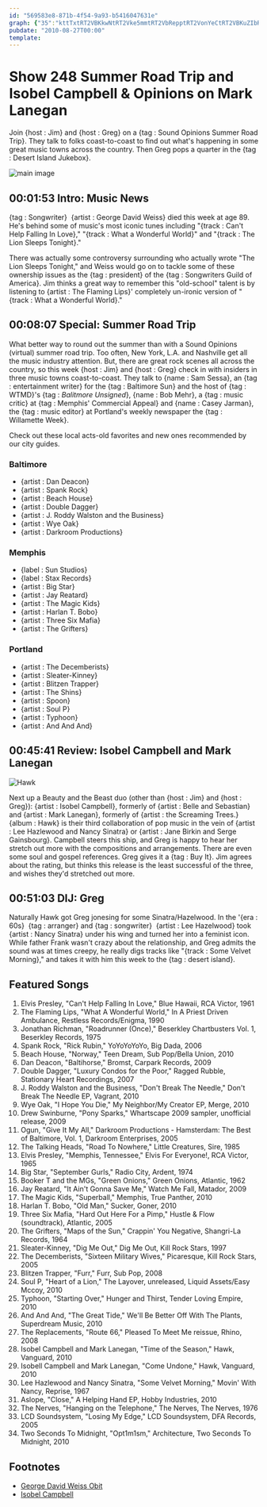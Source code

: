 ```yaml
---
id: "569583e8-871b-4f54-9a93-b5416047631e"
graph: {"35":"kttTxtRT2VBKkwNtRT2Vke5mmtRT2VbRepptRT2VonYeCtRT2VBKuZIbRepp","DJ":"BBAhmokMejRcRkuokMejRcRkuTsnX77rHknqkuRpBMqvFqkuRpv0uxvvOwmfVfW46vOwmf","245":"97qipX6cfd97qipBHm1GBFGlmBHQyNBA6vVBFGlmBJNpCMlJMXBA6vVBJNpC","2D3":"RZDySreCwGRZDySkttTxBJ4iLRZDySBJ4iLcQoZQ9L3zWcQoZQ"}
pubdate: "2010-08-27T00:00"
template: 
---
```






# Show 248 Summer Road Trip and Isobel Campbell & Opinions on Mark Lanegan

Join {host : Jim} and {host : Greg} on a {tag : Sound Opinions Summer Road Trip}. They talk to folks coast-to-coast to find out what's happening in some great music towns across the country. Then Greg pops a quarter in the {tag : Desert Island Jukebox}.

![main image](https://static.soundopinions.org/images/2010/roadtrip.jpg)



## 00:01:53 Intro: Music News

{tag : Songwriter}  {artist : George David Weiss} died this week at age 89. He's behind some of music's most iconic tunes including "{track : Can't Help Falling In Love}," "{track : What a Wonderful World}" and "{track : The Lion Sleeps Tonight}."

There was actually some controversy surrounding who actually wrote "The Lion Sleeps Tonight," and Weiss would go on to tackle some of these ownership issues as the {tag : president} of the {tag : Songwriters Guild of America}. Jim thinks a great way to remember this "old-school" talent is by listening to {artist : The Flaming Lips}' completely un-ironic version of "{track : What a Wonderful World}."



## 00:08:07 Special: Summer Road Trip

What better way to round out the summer than with a Sound Opinions (virtual) summer road trip. Too often, New York, L.A. and Nashville get all the music industry attention. But, there are great rock scenes all across the country, so this week {host : Jim} and {host : Greg} check in with insiders in three music towns coast-to-coast. They talk to {name : Sam Sessa}, an {tag : entertainment writer} for the {tag : Baltimore Sun} and the host of {tag : WTMD}'s {tag : *Balitmore Unsigned*}, {name : Bob Mehr}, a {tag : music critic} at {tag : Memphis' Commercial Appeal} and {name : Casey Jarman}, the {tag : music editor} at Portland's weekly newspaper the {tag : Willamette Week}.

Check out these local acts-old favorites and new ones recommended by our city guides.


### Baltimore

- {artist : Dan Deacon}
- {artist : Spank Rock}
- {artist : Beach House}
- {artist : Double Dagger}
- {artist : J. Roddy Walston and the Business}
- {artist : Wye Oak}
- {artist : Darkroom Productions}


### Memphis

- {label : Sun Studios}
- {label : Stax Records}
- {artist : Big Star}
- {artist : Jay Reatard}
- {artist : The Magic Kids}
- {artist : Harlan T. Bobo}
- {artist : Three Six Mafia}
- {artist : The Grifters}


### Portland

- {artist : The Decemberists}
- {artist : Sleater-Kinney}
- {artist : Blitzen Trapper}
- {artist : The Shins}
- {artist : Spoon}
- {artist : Soul P}
- {artist : Typhoon}
- {artist : And And And}



## 00:45:41 Review: Isobel Campbell and Mark Lanegan

![Hawk](https://static.soundopinions.org/assets/248/2450.jpg)

Next up a Beauty and the Beast duo (other than {host : Jim} and {host : Greg}): {artist : Isobel Campbell}, formerly of {artist : Belle and Sebastian} and {artist : Mark Lanegan}, formerly of {artist : the Screaming Trees.}  {album : Hawk} is their third collaboration of pop music in the vein of {artist : Lee Hazlewood and Nancy Sinatra} or {artist : Jane Birkin and Serge Gainsbourg}. Campbell steers this ship, and Greg is happy to hear her stretch out more with the compositions and arrangements. There are even some soul and gospel references. Greg gives it a {tag : Buy It}. Jim agrees about the rating, but thinks this release is the least successful of the three, and wishes they'd stretched out more.



## 00:51:03 DIJ: Greg

Naturally Hawk got Greg jonesing for some Sinatra/Hazelwood. In the '{era : 60s}  {tag : arranger} and {tag : songwriter}  {artist : Lee Hazelwood} took {artist : Nancy Sinatra} under his wing and turned her into a feminist icon. While father Frank wasn't crazy about the relationship, and Greg admits the sound was at times creepy, he really digs tracks like "{track : Some Velvet Morning}," and takes it with him this week to the {tag : desert island}.



## Featured Songs

1. Elvis Presley, "Can't Help Falling In Love," Blue Hawaii, RCA Victor, 1961
2. The Flaming Lips, "What A Wonderful World," In A Priest Driven Ambulance, Restless Records/Enigma, 1990
3. Jonathan Richman, "Roadrunner (Once)," Beserkley Chartbusters Vol. 1, Beserkley Records, 1975
4. Spank Rock, "Rick Rubin," YoYoYoYoYo, Big Dada, 2006
5. Beach House, "Norway," Teen Dream, Sub Pop/Bella Union, 2010
6. Dan Deacon, "Baltihorse," Bromst, Carpark Records, 2009
7. Double Dagger, "Luxury Condos for the Poor," Ragged Rubble, Stationary Heart Recordings, 2007
8. J. Roddy Walston and the Business, "Don't Break The Needle," Don't Break The Needle EP, Vagrant, 2010
9. Wye Oak, "I Hope You Die," My Neighbor/My Creator EP, Merge, 2010
10. Drew Swinburne, "Pony Sparks," Whartscape 2009 sampler, unofficial release, 2009
11. Ogun, "Give It My All," Darkroom Productions - Hamsterdam: The Best of Baltimore, Vol. 1, Darkroom Enterprises, 2005
12. The Talking Heads, "Road To Nowhere," Little Creatures, Sire, 1985
13. Elvis Presley, "Memphis, Tennessee," Elvis For Everyone!, RCA Victor, 1965
14. Big Star, "September Gurls," Radio City, Ardent, 1974
15. Booker T and the MGs, "Green Onions," Green Onions, Atlantic, 1962
16. Jay Reatard, "It Ain't Gonna Save Me," Watch Me Fall, Matador, 2009
17. The Magic Kids, "Superball," Memphis, True Panther, 2010
18. Harlan T. Bobo, "Old Man," Sucker, Goner, 2010
19. Three Six Mafia, "Hard Out Here For a Pimp," Hustle & Flow (soundtrack), Atlantic, 2005
20. The Grifters, "Maps of the Sun," Crappin' You Negative, Shangri-La Records, 1964
21. Sleater-Kinney, "Dig Me Out," Dig Me Out, Kill Rock Stars, 1997
22. The Decemberists, "Sixteen Military Wives," Picaresque, Kill Rock Stars, 2005
23. Blitzen Trapper, "Furr," Furr, Sub Pop, 2008
24. Soul P, "Heart of a Lion," The Layover, unreleased, Liquid Assets/Easy Mccoy, 2010
25. Typhoon, "Starting Over," Hunger and Thirst, Tender Loving Empire, 2010
26. And And And, "The Great Tide," We'll Be Better Off With The Plants, Superdream Music, 2010
27. The Replacements, "Route 66," Pleased To Meet Me reissue, Rhino, 2008
28. Isobel Campbell and Mark Lanegan, "Time of the Season," Hawk, Vanguard, 2010
29. Isobell Campbell and Mark Lanegan, "Come Undone," Hawk, Vanguard, 2010
30. Lee Hazlewood and Nancy Sinatra, "Some Velvet Morning," Movin' With Nancy, Reprise, 1967
31. Aslope, "Close," A Helping Hand EP, Hobby Industries, 2010
32. The Nerves, "Hanging on the Telephone," The Nerves, The Nerves, 1976
33. LCD Soundsystem, "Losing My Edge," LCD Soundsystem, DFA Records, 2005
34. Two Seconds To Midnight, "Opt1m1sm," Architecture, Two Seconds To Midnight, 2010



## Footnotes

- [George David Weiss Obit](http://www.nytimes.com/2010/08/24/arts/music/24weiss.html)
- [Isobel Campbell](http://www.isobelcampbell.com/)
